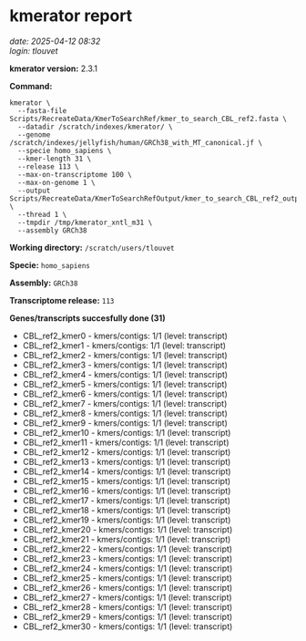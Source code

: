 # kmerator report
*date: 2025-04-12 08:32*  
*login: tlouvet*

**kmerator version:** 2.3.1

**Command:**

```
kmerator \
  --fasta-file Scripts/RecreateData/KmerToSearchRef/kmer_to_search_CBL_ref2.fasta \
  --datadir /scratch/indexes/kmerator/ \
  --genome /scratch/indexes/jellyfish/human/GRCh38_with_MT_canonical.jf \
  --specie homo_sapiens \
  --kmer-length 31 \
  --release 113 \
  --max-on-transcriptome 100 \
  --max-on-genome 1 \
  --output Scripts/RecreateData/KmerToSearchRefOutput/kmer_to_search_CBL_ref2_output \
  --thread 1 \
  --tmpdir /tmp/kmerator_xntl_m31 \
  --assembly GRCh38
```

**Working directory:** `/scratch/users/tlouvet`

**Specie:** `homo_sapiens`

**Assembly:** `GRCh38`

**Transcriptome release:** `113`

**Genes/transcripts succesfully done (31)**

- CBL_ref2_kmer0 - kmers/contigs: 1/1 (level: transcript)
- CBL_ref2_kmer1 - kmers/contigs: 1/1 (level: transcript)
- CBL_ref2_kmer2 - kmers/contigs: 1/1 (level: transcript)
- CBL_ref2_kmer3 - kmers/contigs: 1/1 (level: transcript)
- CBL_ref2_kmer4 - kmers/contigs: 1/1 (level: transcript)
- CBL_ref2_kmer5 - kmers/contigs: 1/1 (level: transcript)
- CBL_ref2_kmer6 - kmers/contigs: 1/1 (level: transcript)
- CBL_ref2_kmer7 - kmers/contigs: 1/1 (level: transcript)
- CBL_ref2_kmer8 - kmers/contigs: 1/1 (level: transcript)
- CBL_ref2_kmer9 - kmers/contigs: 1/1 (level: transcript)
- CBL_ref2_kmer10 - kmers/contigs: 1/1 (level: transcript)
- CBL_ref2_kmer11 - kmers/contigs: 1/1 (level: transcript)
- CBL_ref2_kmer12 - kmers/contigs: 1/1 (level: transcript)
- CBL_ref2_kmer13 - kmers/contigs: 1/1 (level: transcript)
- CBL_ref2_kmer14 - kmers/contigs: 1/1 (level: transcript)
- CBL_ref2_kmer15 - kmers/contigs: 1/1 (level: transcript)
- CBL_ref2_kmer16 - kmers/contigs: 1/1 (level: transcript)
- CBL_ref2_kmer17 - kmers/contigs: 1/1 (level: transcript)
- CBL_ref2_kmer18 - kmers/contigs: 1/1 (level: transcript)
- CBL_ref2_kmer19 - kmers/contigs: 1/1 (level: transcript)
- CBL_ref2_kmer20 - kmers/contigs: 1/1 (level: transcript)
- CBL_ref2_kmer21 - kmers/contigs: 1/1 (level: transcript)
- CBL_ref2_kmer22 - kmers/contigs: 1/1 (level: transcript)
- CBL_ref2_kmer23 - kmers/contigs: 1/1 (level: transcript)
- CBL_ref2_kmer24 - kmers/contigs: 1/1 (level: transcript)
- CBL_ref2_kmer25 - kmers/contigs: 1/1 (level: transcript)
- CBL_ref2_kmer26 - kmers/contigs: 1/1 (level: transcript)
- CBL_ref2_kmer27 - kmers/contigs: 1/1 (level: transcript)
- CBL_ref2_kmer28 - kmers/contigs: 1/1 (level: transcript)
- CBL_ref2_kmer29 - kmers/contigs: 1/1 (level: transcript)
- CBL_ref2_kmer30 - kmers/contigs: 1/1 (level: transcript)
